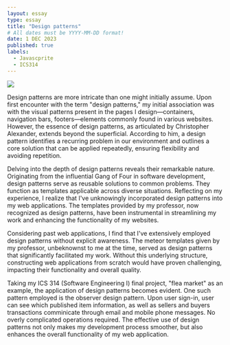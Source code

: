 ```yaml
---
layout: essay
type: essay
title: "Design patterns"
# All dates must be YYYY-MM-DD format!
date: 1 DEC 2023
published: true
labels:
  - Javascprite
  - ICS314
---
```

<img src="https://th.bing.com/th/id/OIP.KuQmsWmlxCRspzXNhYWL2gHaHp?w=172&h=180&c=7&r=0&o=5&dpr=1.3&pid=1.7">

Design patterns are more intricate than one might initially assume. Upon first encounter with the term "design patterns," my initial association was with the visual patterns present in the pages I design—containers, navigation bars, footers—elements commonly found in various websites. However, the essence of design patterns, as articulated by Christopher Alexander, extends beyond the superficial. According to him, a design pattern identifies a recurring problem in our environment and outlines a core solution that can be applied repeatedly, ensuring flexibility and avoiding repetition.


Delving into the depth of design patterns reveals their remarkable nature. Originating from the influential Gang of Four in software development, design patterns serve as reusable solutions to common problems. They function as templates applicable across diverse situations. Reflecting on my experience, I realize that I've unknowingly incorporated design patterns into my web applications. The templates provided by my professor, now recognized as design patterns, have been instrumental in streamlining my work and enhancing the functionality of my websites.


Considering past web applications, I find that I've extensively employed design patterns without explicit awareness. The meteor templates given by my professor, unbeknownst to me at the time, served as design patterns that significantly facilitated my work. Without this underlying structure, constructing web applications from scratch would have proven challenging, impacting their functionality and overall quality.


Taking my ICS 314 (Software Engineering I) final project, "flea market" as an example, the application of design patterns becomes evident. One such pattern employed is the observer design pattern. Upon user sign-in, user can see which published item information, as well as sellers and buyers transactions comminicate through email and mobile phone messages. No overly complicated operations required. The effective use of design patterns not only makes my development process smoother, but also enhances the overall functionality of my web application.

